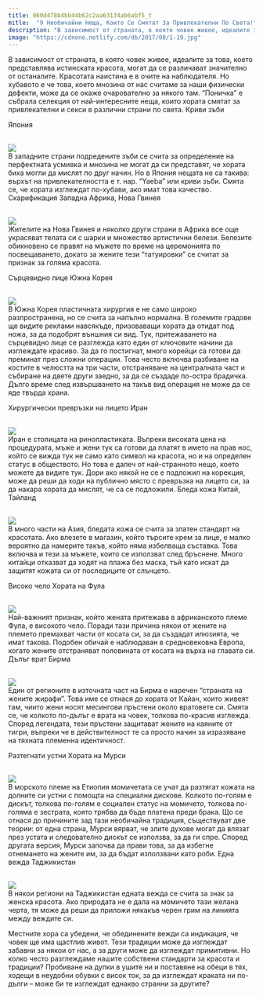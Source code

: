 ```yaml
---
title: 060d478b4bb44b62c2aa63134ab6abf5_t
mitle:  "9 Необичайни Неща, Които Се Смятат За Привлекателни По Света!"
description: "В зависимост от страната, в която човек живее, идеалите за това, което представлява истинската красота, могат да се различават значително от останалите. Красотата н"
image: "https://cdnone.netlify.com/db/2017/08/1-19.jpg"
---
```


 <p>В зависимост от страната, в която човек живее, идеалите за това, което представлява истинската красота, могат да се различават значително от останалите. Красотата наистина е в очите на наблюдателя. Но хубавото е че това, което мнозина от нас считаме за наши физически дефекти, може да се окаже очарователно за някого там. “Поничка” е събрала селекция от най-интересните неща, които хората смятат за привлекателни и секси в различни страни по света. Криви зъби</p>      <p> Япония</p> <p> <br/><img src="https://cdnone.netlify.com/db/2017/08/1-19.jpg"/><br/> В западните страни подредените зъби се счита за определение на перфектната усмивка и мнозина не могат да си представят, че хората биха могли да мислят по друг начин. Но в Япония нещата не са такива: върхът на привлекателността е т. нар. “Yaeba” или криви зъби. Смята се, че хората изглеждат по-хубави, ако имат това качество. Скарификация Западна Африка, Нова Гвинея</p> <p> <br/><img src="https://cdnone.netlify.com/db/2017/08/2-18.jpg"/><br/> Жителите на Нова Гвинея и няколко други страни в Африка все още украсяват телата си с шарки и множество артистични белези. Белезите обикновено се правят на мъжете по време на церемонията по посвещаването, докато за жените тези “татуировки” се считат за признак за голяма красота.</p>      <p>Сърцевидно лице Южна Корея</p> <p> <br/><img src="https://cdnone.netlify.com/db/2017/08/3-21.jpg"/><br/> В Южна Корея пластичната хирургия е не само широко разпространена, но се счита за напълно нормална. В големите градове ще видите реклами навсякъде, призоваващи хората да отидат под ножа, за да подобрят външния си вид. Тук, притежаването на сърцевидно лице се разглежда като един от ключовите начини да изглеждате красиво. За да го постигнат, много корейци са готови да преминат през сложни операции. Това често включва разбиване на костите в челюстта на три части, отстраняване на централната част и събиране на двете други заедно, за да се създаде по-остра брадичка. Дълго време след извършването на такъв вид операция не може да се яде твърда храна.</p> <p>Хирургически превръзки на лицето Иран</p> <p> <br/><img src="https://cdnone.netlify.com/db/2017/08/4-18.jpg"/><br/> Иран е столицата на ринопластиката. Въпреки високата цена на процедурата, мъже и жени тук са готови да платят в името на прав нос, който се вижда тук не само като символ на красота, но и на определен статус в обществото. Но това е далеч от най-странното нещо, което можете да видите тук. Дори ако някой не се е подложил на корекция, може да реши да ходи на публично място с превръзка на лицето си, за да накара хората да мислят, че са се подложили. Бледа кожа Китай, Тайланд</p>      <p> <br/><img src="https://cdnone.netlify.com/db/2017/08/5-18.jpg"/><br/> В много части на Азия, бледата кожа се счита за златен стандарт на красотата. Ако влезете в магазин, който търсите крем за лице, е малко вероятно да намерите такъв, който няма избелваща съставка. Това включва и тези за мъжете, които се използват след бръснене. Много китайци отказват да ходят на плажа без маска, тъй като искат да защитят кожата си от последиците от слънцето.</p> <p> Високо чело Хората на Фула</p> <p> <br/><img src="https://cdnone.netlify.com/db/2017/08/6-18.jpg"/><br/> Най-важният признак, който жената притежава в африканското племе Фула, е високото чело. Поради тази причина някои от жените на племето премахват части от косата си, за да създадат илюзията, че имат такова. Подобен обичай е наблюдаван в средновековна Европа, когато жените отстраняват половината от косата на върха на главата си. Дълъг врат Бирма</p> <p> <br/><img src="https://cdnone.netlify.com/db/2017/08/7-18.jpg"/><br/> Един от регионите в източната част на Бирма е наречен “страната на жените жирафи”. Това име се отнася до хората от Кайан, които живеят там, чиито жени носят месингови пръстени около вратовете си. Смята се, че колкото по-дълъг е врата на човек, толкова по-красив изглежда. Според легендата, тези пръстени защитават жените на каяните от тигри, въпреки че в действителност те са просто начин за изразяване на тяхната племенна идентичност.</p> <p>Разтегнати устни Хората на Мурси</p> <p> <br/><img src="https://cdnone.netlify.com/db/2017/08/8-20.jpg"/><br/> В морското племе на Етиопия момичетата се учат да разтягат кожата на долните си устни с помощта на специални дискове. Колкото по-голям е дискът, толкова по-голям е социален статус на момичето, толкова по-голяма е зестрата, която трябва да бъде платена преди брака. Що се отнася до причините зад тази необичайна традиция, съществуват две теории: от една страна, Мурси вярват, че злите духове могат да влязат през устата и следователно дискът се използва, за да ги спре. Според другата версия, Мурси започва да прави това, за да избегне отнемането на жените им, за да бъдат използвани като роби. Една вежда Таджикистан</p>      <p> <br/><img src="https://cdnone.netlify.com/db/2017/08/9-19.jpg"/><br/> В някои региони на Таджикистан едната вежда се счита за знак за женска красота. Ако природата не е дала на момичето тази желана черта, тя може да реши да приложи някакъв черен грим на линията между веждите си.</p> <p> Местните хора са убедени, че обединените вежди са индикация, че човек ще има щастлив живот. Тези традиции може да изглеждат забавни за някои от нас, а за други може да изглеждат примитивни. Но колко често разглеждаме нашите собствени стандарти за красота и традиции? Пробиване на дупки в ушите ни и поставяне на обеци в тях, ходещи в неудобни обувки с висок ток, за да изглеждат краката ни по-дълги – може би те изглеждат еднакво странни за другите?</p>       